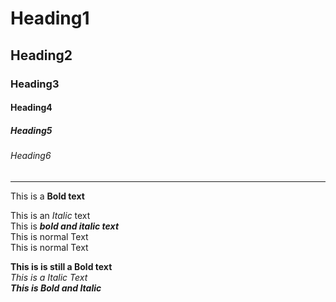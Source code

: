 # Heading1
## Heading2
### Heading3
#### Heading4
##### Heading5
###### Heading6

<hr>

This is a **Bold text**

This is an *Italic* text <br>
This is ***bold and italic text***  
This is normal Text \
This is normal Text

__This is is still a Bold text__ <br>
_This is a Italic Text_ <br>
___This is Bold and Italic___

